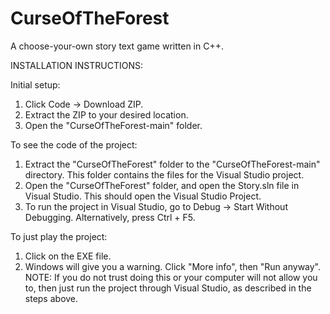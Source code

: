 # CurseOfTheForest
A choose-your-own story text game written in C++.

INSTALLATION INSTRUCTIONS:

Initial setup:
1. Click Code -> Download ZIP.
2. Extract the ZIP to your desired location.
3. Open the "CurseOfTheForest-main" folder.

To see the code of the project:
1. Extract the "CurseOfTheForest" folder to the "CurseOfTheForest-main" directory.
   This folder contains the files for the Visual Studio project.
2. Open the "CurseOfTheForest" folder, and open the Story.sln file in Visual Studio.
   This should open the Visual Studio Project.
3. To run the project in Visual Studio, go to Debug -> Start Without Debugging.
   Alternatively, press Ctrl + F5.

To just play the project:
1. Click on the EXE file.
2. Windows will give you a warning.  Click "More info", then "Run anyway".
NOTE: If you do not trust doing this or your computer will not allow you to, then
      just run the project through Visual Studio, as described in the steps above.
